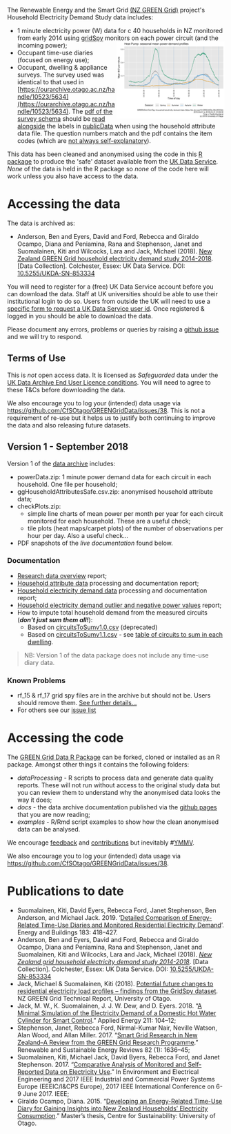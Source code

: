 The Renewable Energy and the Smart Grid [(NZ GREEN Grid)](https://www.otago.ac.nz/centre-sustainability/research/energy/otago050285.html) project's Household Electricity Demand Study data includes:

 * 1 minute electricity power (W) data for c 40 households in NZ monitored from early 2014 using [gridSpy](https://gridspy.com/) monitors on each power circuit (and the incoming power);<img src="Heat_Pump_meankWperminBySeason.png" alt="Heat Pumps" title="Heat Pump season demand" style="float:right;width:250px;"/>
 * Occupant time-use diaries (focused on energy use);
 * Occupant, dwelling & appliance surveys. The survey used was identical to that used in [https://ourarchive.otago.ac.nz/handle/10523/5634](https://ourarchive.otago.ac.nz/handle/10523/5634). The  [pdf of the survey schema](EC2HouseholdSurveyAsUsedInGG.pdf) should be [read alongside](https://github.com/CfSOtago/GREENGridData/issues/45) the labels in [publicData](https://github.com/CfSOtago/GREENGridData/tree/master/publicData) when using the household attribute data file. The question numbers match and the pdf contains the item codes (which are [not always self-explanatory](https://github.com/CfSOtago/GREENGridData/issues/46)).

This data has been cleaned and anonymised using the code in this [R package](https://github.com/CfSOtago/GREENGridData/) to produce the 'safe' dataset available from the [UK Data Service](http://reshare.ukdataservice.ac.uk/853334/). *None* of the data is held in the R package so *none* of the code here will work unless you also have access to the data. 

# Accessing the data

The data is archived as:

 * Anderson, Ben and Eyers, David and Ford, Rebecca and Giraldo Ocampo, Diana and Peniamina, Rana and Stephenson, Janet and Suomalainen, Kiti and Wilcocks, Lara and Jack, Michael (2018). [New Zealand GREEN Grid household electricity demand study 2014-2018](https://dx.doi.org/10.5255/UKDA-SN-853334). [Data Collection]. Colchester, Essex: UK Data Service. DOI: [10.5255/UKDA-SN-853334](https://dx.doi.org/10.5255/UKDA-SN-853334)

You will need to register for a (free) UK Data Service account before you can download the data. Staff at UK universities should be able to use their institutional login to do so. Users from outside the UK will need to use a [specific form to request a UK Data Service user id](https://beta.ukdataservice.ac.uk/myaccount/credentials). Once registered & logged in you should be able to download the data.

Please document any errors, problems or queries by raising a [github issue](https://github.com/CfSOtago/GREENGridData/issues) and we will try to respond.

## Terms of Use

This is _not_ open access data. It is licensed as _Safeguarded_ data under the [UK Data Archive End User Licence conditions](http://reshare.ukdataservice.ac.uk/legal/#Safeguarded). You will need to agree to these T&Cs before downloading the data.

We also encourage you to log your (intended) data usage via https://github.com/CfSOtago/GREENGridData/issues/38. This is not a requirement of re-use but it helps us to justify both continuing to improve the data and also releasing future datasets.

## Version 1 - September 2018

Version 1 of the [data archive](https://dx.doi.org/10.5255/UKDA-SN-853334) includes:
 
 * powerData.zip: 1 minute power demand data for each circuit in each household. One file per household;
 * ggHouseholdAttributesSafe.csv.zip: anonymised household attribute data;
 * checkPlots.zip: 
   - simple line charts of mean power per month per year for each circuit monitored for each household. These are a useful check;
   - tile plots (heat maps/carpet plots) of the number of observations per hour per day. Also a useful check...
 * PDF snapshots of the _live documentation_ found below. 

### Documentation

 * [Research data overview](overviewReport_v1.0.html) report;
 * [Household attribute data](householdAttributeProcessingReport_v1.0.html) processing and documentation report;
 * [Household electricity demand data](gridSpy1mProcessingReport_v1.0.html) processing and documentation report;
 * [Household electricity demand outlier and negative power values](gridSpy1mOutliersReport_v1.0.html) report;
 * How to impute total household demand from the measured circuits (***don't just sum them all!***):
      * Based on [circuitsToSumv1.0.csv](reportTotalPower_circuitsToSum_v1.0.html) (deprecated)
      * Based on [circuitsToSumv1.1.csv](reportTotalPower_circuitsToSum_v1.1.html) - see [table of circuits to sum in each dwelling](https://github.com/CfSOtago/GREENGridData/blob/master/publicData/circuitsToSum_v1.1.csv).

> NB: Version 1 of the data package does not include any time-use diary data. 

### Known Problems

 * rf_15 & rf_17 grid spy files are in the archive but should not be. Users should remove them. [See further details...](https://github.com/CfSOtago/GREENGridData/issues/19)
 * For others see our [issue list](https://github.com/CfSOtago/GREENGridData/issues?q=is%3Aissue+label%3AdataIssue)
 
# Accessing the code

The [GREEN Grid Data R Package](https://github.com/CfSOtago/GREENGridData) can be forked, cloned or installed as an R package. Amongst other things it contains the following folders:
 * _dataProcessing_ - R scripts to process data and generate data quality reports. These will not run without access to the original study data but you can review them to understand why the anonymised data looks the way it does;
 * _docs_ - the data archive documentation published via the [github pages](https://cfsotago.github.io/GREENGridData/) that you are now reading;
 * _examples_ - R/Rmd script examples to show how the clean anonymised data can be analysed.

We encourage [feedback](https://github.com/CfSOtago/GREENGridData/issues) and [contributions](https://github.com/CfSOtago/GREENGridData/pulls) but inevitably #[YMMV](https://en.wiktionary.org/wiki/YMMV).

We also encourage you to log your (intended) data usage via https://github.com/CfSOtago/GREENGridData/issues/38.

# Publications to date

 * Suomalainen, Kiti, David Eyers, Rebecca Ford, Janet Stephenson, Ben Anderson, and Michael Jack. 2019. ‘[Detailed Comparison of Energy-Related Time-Use Diaries and Monitored Residential Electricity Demand](https://doi.org/10.1016/j.enbuild.2018.11.002)’. Energy and Buildings 183: 418–427.
 * Anderson, Ben and Eyers, David and Ford, Rebecca and Giraldo Ocampo, Diana and Peniamina, Rana and Stephenson, Janet and Suomalainen, Kiti and Wilcocks, Lara and Jack, Michael (2018). [_New Zealand grid household electricity demand study 2014-2018_](https://dx.doi.org/10.5255/UKDA-SN-853334). [Data Collection]. Colchester, Essex: UK Data Service. DOI: [10.5255/UKDA-SN-853334](https://dx.doi.org/10.5255/UKDA-SN-853334)
 * Jack, Michael & Suomalainen, Kiti (2018). [Potential future changes to residential electricity load profiles – findings from the GridSpy dataset](http://hdl.handle.net/10523/8074). NZ GREEN Grid Technical Report, University of Otago.
 * Jack, M. W., K. Suomalainen, J. J. W. Dew, and D. Eyers. 2018. “[A Minimal Simulation of the Electricity Demand of a Domestic Hot Water Cylinder for Smart Control]((https://doi.org/10.1016/j.apenergy.2017.11.044)).” Applied Energy 211: 104–12;
 * Stephenson, Janet, Rebecca Ford, Nirmal-Kumar Nair, Neville Watson, Alan Wood, and Allan Miller. 2017. “[Smart Grid Research in New Zealand–A Review from the GREEN Grid Research Programme](https://doi.org/10.1016/j.rser.2017.07.010).” Renewable and Sustainable Energy Reviews 82 (1): 1636–45;
 * Suomalainen, Kiti, Michael Jack, David Byers, Rebecca Ford, and Janet Stephenson. 2017. “[Comparative Analysis of Monitored and Self-Reported Data on Electricity Use](https://ieeexplore.ieee.org/document/7977557/).” In Environment and Electrical Engineering and 2017 IEEE Industrial and Commercial Power Systems Europe (EEEIC/I&CPS Europe), 2017 IEEE International Conference on 6-9 June 2017. IEEE;
 * Giraldo Ocampo, Diana. 2015. “[Developing an Energy-Related Time-Use Diary for Gaining Insights into New Zealand Households’ Electricity Consumption](http://hdl.handle.net/10523/5957).” Master’s thesis, Centre for Sustainability: University of Otago.
